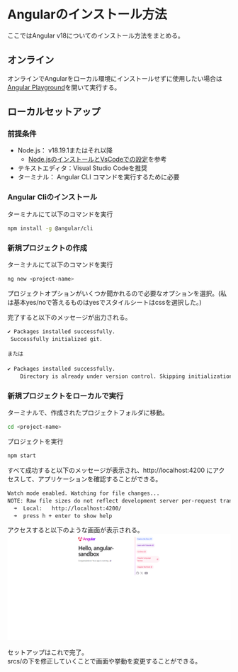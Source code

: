# Angularのインストール方法

ここではAngular v18についてのインストール方法をまとめる。

## オンライン

オンラインでAngularをローカル環境にインストールせずに使用したい場合は[Angular Playground](https://angular.dev/playground)を開いて実行する。

## ローカルセットアップ

### 前提条件

- Node.js： v18.19.1またはそれ以降
  - [Node.jsのインストールとVsCodeでの設定](https://qiita.com/bskcorona-github/items/ca2fee6103173145f07e)を参考
- テキストエディタ：Visual Studio Codeを推奨
- ターミナル： Angular CLI コマンドを実行するために必要

### Angular Cliのインストール

ターミナルにて以下のコマンドを実行

```sh
npm install -g @angular/cli
```

### 新規プロジェクトの作成

ターミナルにて以下のコマンドを実行

```sh
ng new <project-name>
```

プロジェクトオプションがいくつか聞かれるので必要なオプションを選択。(私は基本yes/noで答えるものはyesでスタイルシートはcssを選択した。)

完了すると以下のメッセージが出力される。

```sh
✔ Packages installed successfully.
 Successfully initialized git. 
 
または

✔ Packages installed successfully.
    Directory is already under version control. Skipping initialization of git.
```

### 新規プロジェクトをローカルで実行

ターミナルで、作成されたプロジェクトフォルダに移動。

```sh
cd <project-name>
```

プロジェクトを実行

```sh
npm start
```

すべて成功すると以下のメッセージが表示され、http://localhost:4200 にアクセスして、アプリケーションを確認することができる。

```sh
Watch mode enabled. Watching for file changes...
NOTE: Raw file sizes do not reflect development server per-request transformations.
  ➜  Local:   http://localhost:4200/
  ➜  press h + enter to show help
```

アクセスすると以下のような画面が表示される。
![Angular初期画面](./img/angular-index.png)

セットアップはこれで完了。  
srcs/の下を修正していくことで画面や挙動を変更することができる。
